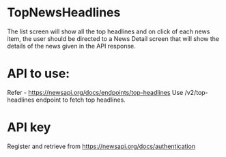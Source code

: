 # TopNewsHeadlines

The list screen will show all the top
headlines and on click of each news item, the user should be directed to a News Detail screen that
will show the details of the news given in the API response.

# API to use:

Refer - https://newsapi.org/docs/endpoints/top-headlines
Use /v2/top-headlines endpoint to fetch top headlines. 

# API key
Register and retrieve from https://newsapi.org/docs/authentication
